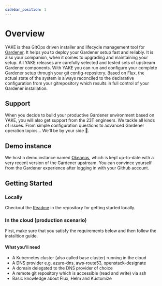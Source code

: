 ```yaml
---
sidebar_position: 1
---
```


# Overview

YAKE is thea GitOps driven installer and lifecycle management tool for [Gardener](https://gardener.cloud/). It helps you
to deploy your Gardener setup fast and reliably. It is also your companion, when it comes to upgrading and maintaining
your setup. All YAKE releases are carefully selected and tested sets of upstream Gardener components. With YAKE you can
run and configure your complete Gardener setup through your git config-repository. Based on [Flux](https://fluxcd.io/),
the actual state of the system is always reconciled to the declarative configuration from your gitrepository which results
in full control of your Gardener installation.

## Support

When you decide to build your productive Gardener environment based on YAKE, you will also get support from the 23T engineers.
We tackle all kinds of issues. From simple configuration questions to advanced Gardener operation topics... We'll be by your side 🙂.

## Demo instance

We host a demo instance named [Okeanos](https://dashboard.okeanos.dev), which is kept up-to-date with a very recent version of
the Gardener upstream. You can convince yourself from the Gardener experience after logging in with your Github account.

## Getting Started

### Locally

Checkout the [Readme](https://github.com/YAKEcloud/yake/blob/main/README.md) in the repository for getting started locally.

### In the cloud (production scenario)

First, make sure that you satisfy the requirements below and then follow the installtion guide.

#### What you'll need

- A Kubernetes cluster (also called base cluster) running in the cloud
- A DNS provider e.g. azure-dns, aws-route53, openstack-designate
- A domain delegated to the DNS provider of choice
- A remote git repository which is accessible (read and write) via ssh
- Basic knowledge about Flux, Helm and Kustomize
